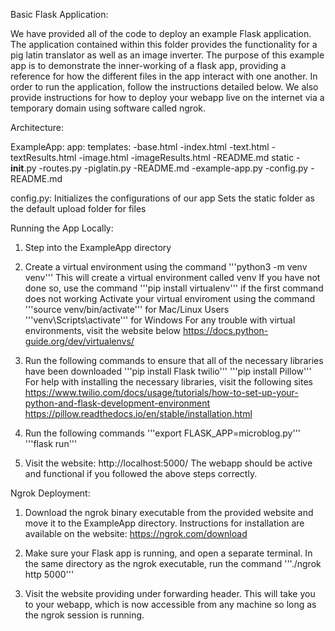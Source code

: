 Basic Flask Application:

We have provided all of the code to deploy an example Flask application. The
application contained within this folder provides the functionality for a 
pig latin translator as well as an image inverter. The purpose of this example
app is to demonstrate the inner-working of a flask app, providing a reference
for how the different files in the app interact with one another. In order to 
run the application, follow the instructions detailed below. We also provide
instructions for how to deploy your webapp live on the internet via a temporary
domain using software called ngrok.

Architecture:

ExampleApp:
    app:
        templates:
            -base.html
            -index.html
            -text.html
            -textResults.html
            -image.html
            -imageResults.html
            -README.md
        static
        -__init__.py
        -routes.py
        -piglatin.py
        -README.md
    -example-app.py
    -config.py
    -README.md

config.py:
Initializes the configurations of our app
Sets the static folder as the default upload folder for files

Running the App Locally:
1. Step into the ExampleApp directory

2. Create a virtual environment using the command
        '''python3 -m venv venv'''
   This will create a virtual environment called venv
   If you have not done so, use the command 
        '''pip install virtualenv'''
   if the first command does not working
   Activate your virtual enviroment using the command
        '''source venv/bin/activate''' for Mac/Linux Users
        '''venv\Scripts\activate''' for Windows
    For any trouble with virtual environments, visit the website below
    https://docs.python-guide.org/dev/virtualenvs/

3. Run the following commands to ensure that all of the necessary libraries 
   have been downloaded
   '''pip install Flask twilio'''
   '''pip install Pillow'''
   For help with installing the necessary libraries, visit the following sites
   https://www.twilio.com/docs/usage/tutorials/how-to-set-up-your-python-and-flask-development-environment
   https://pillow.readthedocs.io/en/stable/installation.html

4. Run the following commands 
        '''export FLASK_APP=microblog.py'''
        '''flask run'''

5. Visit the website:
   http://localhost:5000/
   The webapp should be active and functional if you followed the above steps correctly.


Ngrok Deployment:
1. Download the ngrok binary executable from the provided website and move it to the ExampleApp directory. 
   Instructions for installation are available on the website:
   https://ngrok.com/download

2. Make sure your Flask app is running, and open a separate terminal. In the same directory as the ngrok
   executable, run the command 
        '''./ngrok http 5000'''

3. Visit the website providing under forwarding header. This will take you to your webapp, which
   is now accessible from any machine so long as the ngrok session is running. 

